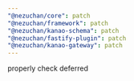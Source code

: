 ```yaml
---
"@nezuchan/core": patch
"@nezuchan/framework": patch
"@nezuchan/kanao-schema": patch
"@nezuchan/fastify-plugin": patch
"@nezuchan/kanao-gateway": patch
---
```


properly check deferred
